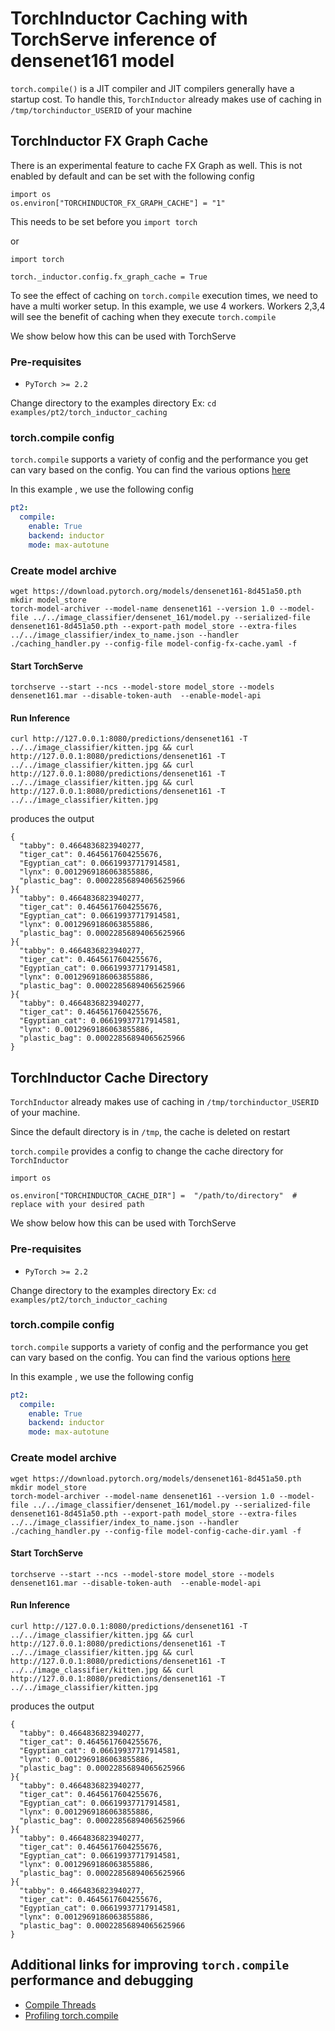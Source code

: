 
# TorchInductor Caching with TorchServe inference of densenet161 model

`torch.compile()` is a JIT compiler and JIT compilers generally have a startup cost. To handle this, `TorchInductor` already makes use of caching in `/tmp/torchinductor_USERID` of your machine

## TorchInductor FX Graph Cache
There is an experimental feature to cache FX Graph as well. This is not enabled by default and can be set with the following config

```
import os
os.environ["TORCHINDUCTOR_FX_GRAPH_CACHE"] = "1"
```

This needs to be set before you `import torch`

or

```
import torch

torch._inductor.config.fx_graph_cache = True
```

To see the effect of caching on `torch.compile` execution times, we need to have a multi worker setup. In this example, we use 4 workers. Workers 2,3,4 will see the benefit of caching when they execute `torch.compile`

We show below how this can be used with TorchServe


### Pre-requisites

- `PyTorch >= 2.2`

Change directory to the examples directory
Ex:  `cd  examples/pt2/torch_inductor_caching`


### torch.compile config

`torch.compile` supports a variety of config and the performance you get can vary based on the config. You can find the various options [here](https://pytorch.org/docs/stable/generated/torch.compile.html)

In this example , we use the following config

```yaml
pt2:
  compile:
    enable: True
    backend: inductor
    mode: max-autotune
```

### Create model archive

```
wget https://download.pytorch.org/models/densenet161-8d451a50.pth
mkdir model_store
torch-model-archiver --model-name densenet161 --version 1.0 --model-file ../../image_classifier/densenet_161/model.py --serialized-file densenet161-8d451a50.pth --export-path model_store --extra-files ../../image_classifier/index_to_name.json --handler ./caching_handler.py --config-file model-config-fx-cache.yaml -f
```

#### Start TorchServe
```
torchserve --start --ncs --model-store model_store --models densenet161.mar --disable-token-auth  --enable-model-api
```

#### Run Inference

```
curl http://127.0.0.1:8080/predictions/densenet161 -T ../../image_classifier/kitten.jpg && curl http://127.0.0.1:8080/predictions/densenet161 -T ../../image_classifier/kitten.jpg && curl http://127.0.0.1:8080/predictions/densenet161 -T ../../image_classifier/kitten.jpg && curl http://127.0.0.1:8080/predictions/densenet161 -T ../../image_classifier/kitten.jpg
```

produces the output

```
{
  "tabby": 0.4664836823940277,
  "tiger_cat": 0.4645617604255676,
  "Egyptian_cat": 0.06619937717914581,
  "lynx": 0.0012969186063855886,
  "plastic_bag": 0.00022856894065625966
}{
  "tabby": 0.4664836823940277,
  "tiger_cat": 0.4645617604255676,
  "Egyptian_cat": 0.06619937717914581,
  "lynx": 0.0012969186063855886,
  "plastic_bag": 0.00022856894065625966
}{
  "tabby": 0.4664836823940277,
  "tiger_cat": 0.4645617604255676,
  "Egyptian_cat": 0.06619937717914581,
  "lynx": 0.0012969186063855886,
  "plastic_bag": 0.00022856894065625966
}{
  "tabby": 0.4664836823940277,
  "tiger_cat": 0.4645617604255676,
  "Egyptian_cat": 0.06619937717914581,
  "lynx": 0.0012969186063855886,
  "plastic_bag": 0.00022856894065625966
}
```

## TorchInductor Cache Directory
`TorchInductor` already makes use of caching in `/tmp/torchinductor_USERID` of your machine.

Since the default directory is in `/tmp`, the cache is deleted on restart

`torch.compile` provides a config to change the cache directory for `TorchInductor `

```
import os

os.environ["TORCHINDUCTOR_CACHE_DIR"] =  "/path/to/directory"  # replace with your desired path

```


We show below how this can be used with TorchServe


### Pre-requisites

- `PyTorch >= 2.2`

Change directory to the examples directory
Ex:  `cd  examples/pt2/torch_inductor_caching`


### torch.compile config

`torch.compile` supports a variety of config and the performance you get can vary based on the config. You can find the various options [here](https://pytorch.org/docs/stable/generated/torch.compile.html)

In this example , we use the following config

```yaml
pt2:
  compile:
    enable: True
    backend: inductor
    mode: max-autotune
```

### Create model archive

```
wget https://download.pytorch.org/models/densenet161-8d451a50.pth
mkdir model_store
torch-model-archiver --model-name densenet161 --version 1.0 --model-file ../../image_classifier/densenet_161/model.py --serialized-file densenet161-8d451a50.pth --export-path model_store --extra-files ../../image_classifier/index_to_name.json --handler ./caching_handler.py --config-file model-config-cache-dir.yaml -f
```

#### Start TorchServe
```
torchserve --start --ncs --model-store model_store --models densenet161.mar --disable-token-auth  --enable-model-api
```

#### Run Inference

```
curl http://127.0.0.1:8080/predictions/densenet161 -T ../../image_classifier/kitten.jpg && curl http://127.0.0.1:8080/predictions/densenet161 -T ../../image_classifier/kitten.jpg && curl http://127.0.0.1:8080/predictions/densenet161 -T ../../image_classifier/kitten.jpg && curl http://127.0.0.1:8080/predictions/densenet161 -T ../../image_classifier/kitten.jpg
```

produces the output

```
{
  "tabby": 0.4664836823940277,
  "tiger_cat": 0.4645617604255676,
  "Egyptian_cat": 0.06619937717914581,
  "lynx": 0.0012969186063855886,
  "plastic_bag": 0.00022856894065625966
}{
  "tabby": 0.4664836823940277,
  "tiger_cat": 0.4645617604255676,
  "Egyptian_cat": 0.06619937717914581,
  "lynx": 0.0012969186063855886,
  "plastic_bag": 0.00022856894065625966
}{
  "tabby": 0.4664836823940277,
  "tiger_cat": 0.4645617604255676,
  "Egyptian_cat": 0.06619937717914581,
  "lynx": 0.0012969186063855886,
  "plastic_bag": 0.00022856894065625966
}{
  "tabby": 0.4664836823940277,
  "tiger_cat": 0.4645617604255676,
  "Egyptian_cat": 0.06619937717914581,
  "lynx": 0.0012969186063855886,
  "plastic_bag": 0.00022856894065625966
}
```

## Additional links for improving `torch.compile` performance and debugging

- [Compile Threads](https://pytorch.org/blog/training-production-ai-models/#34-controlling-just-in-time-compilation-time)
- [Profiling torch.compile](https://pytorch.org/docs/stable/torch.compiler_profiling_torch_compile.html)
